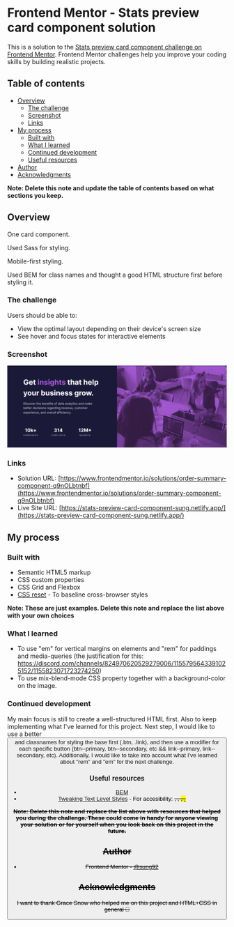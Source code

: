 # Frontend Mentor - Stats preview card component solution

This is a solution to the [Stats preview card component challenge on Frontend Mentor](https://www.frontendmentor.io/challenges/stats-preview-card-component-8JqbgoU62). Frontend Mentor challenges help you improve your coding skills by building realistic projects. 

## Table of contents

- [Overview](#overview)
  - [The challenge](#the-challenge)
  - [Screenshot](#screenshot)
  - [Links](#links)
- [My process](#my-process)
  - [Built with](#built-with)
  - [What I learned](#what-i-learned)
  - [Continued development](#continued-development)
  - [Useful resources](#useful-resources)
- [Author](#author)
- [Acknowledgments](#acknowledgments)

**Note: Delete this note and update the table of contents based on what sections you keep.**

## Overview

One card component.

Used Sass for styling.

Mobile-first styling.

Used BEM for class names and thought a good HTML structure first before styling it.

### The challenge

Users should be able to:

- View the optimal layout depending on their device's screen size
- See hover and focus states for interactive elements

### Screenshot

![Stats preview card component](<Stats preview card component.png>)

### Links

- Solution URL: [https://www.frontendmentor.io/solutions/order-summary-component-q9nOLbtnbf](https://www.frontendmentor.io/solutions/order-summary-component-q9nOLbtnbf)
- Live Site URL: [https://stats-preview-card-component-sung.netlify.app/](https://stats-preview-card-component-sung.netlify.app/)

## My process

### Built with

- Semantic HTML5 markup
- CSS custom properties
- CSS Grid and Flexbox
- [CSS reset](https://github.com/mayank99/reset.css) - To baseline cross-browser styles

**Note: These are just examples. Delete this note and replace the list above with your own choices**

### What I learned

- To use "em" for vertical margins on elements and "rem" for paddings and media-queries (the justification for this: https://discord.com/channels/824970620529279006/1155795643391025152/1155823071723274250)
- To use mix-blend-mode CSS property together with a background-color on the image.

### Continued development

My main focus is still to create a well-structured HTML first. Also to keep implementing what I've learned for this project. Next step, I would like to use a better <button> and <a> classnames for styling the base first (.btn, .link), and then use a modifier for each specific button (btn--primary, btn--secondary, etc &&  link--primary, link--secondary, etc).
Additionally, I would like to take into account what I've learned about "rem" and "em" for the next challenge.

### Useful resources

- [BEM](https://getbem.com/introduction/)
- [Tweaking Text Level Styles](https://adrianroselli.com/2017/12/tweaking-text-level-styles.html) - For accesibility: <s>, <del>, <mark>, <ins>.

**Note: Delete this note and replace the list above with resources that helped you during the challenge. These could come in handy for anyone viewing your solution or for yourself when you look back on this project in the future.**

## Author

- Frontend Mentor - [@sung92](https://www.frontendmentor.io/profile/sung92)

## Acknowledgments

I want to thank Grace Snow who helped me on this project and HTML+CSS in general 🙌